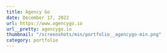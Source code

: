 ```yaml
---
title: Agency Go
date: December 17, 2022
url: https://www.agencygo.io
url__pretty: agencygo.io
thumbnail: "/screenshots/min/portfolio__agencygo-min.png"
category: portfolio
---
```

